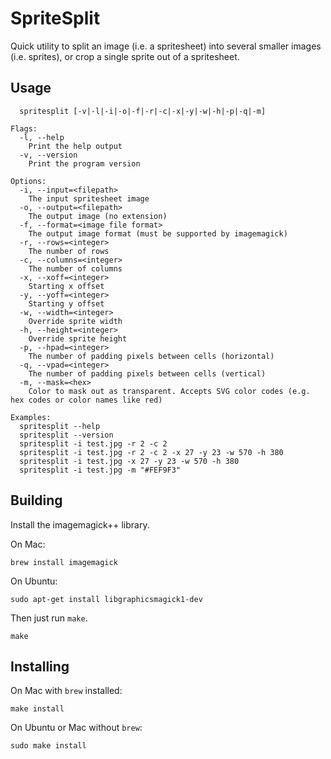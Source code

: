 # SpriteSplit

Quick utility to split an image (i.e. a spritesheet) into several smaller images (i.e. sprites), or crop a single sprite out of a spritesheet.

## Usage
```
  spritesplit [-v|-l|-i|-o|-f|-r|-c|-x|-y|-w|-h|-p|-q|-m]

Flags:
  -l, --help
    Print the help output
  -v, --version
    Print the program version

Options:
  -i, --input=<filepath>
    The input spritesheet image
  -o, --output=<filepath>
    The output image (no extension)
  -f, --format=<image file format>
    The output image format (must be supported by imagemagick)
  -r, --rows=<integer>
    The number of rows
  -c, --columns=<integer>
    The number of columns
  -x, --xoff=<integer>
    Starting x offset
  -y, --yoff=<integer>
    Starting y offset
  -w, --width=<integer>
    Override sprite width
  -h, --height=<integer>
    Override sprite height
  -p, --hpad=<integer>
    The number of padding pixels between cells (horizontal)
  -q, --vpad=<integer>
    The number of padding pixels between cells (vertical)
  -m, --mask=<hex>
    Color to mask out as transparent. Accepts SVG color codes (e.g. hex codes or color names like red)

Examples:
  spritesplit --help
  spritesplit --version
  spritesplit -i test.jpg -r 2 -c 2
  spritesplit -i test.jpg -r 2 -c 2 -x 27 -y 23 -w 570 -h 380
  spritesplit -i test.jpg -x 27 -y 23 -w 570 -h 380
  spritesplit -i test.jpg -m "#FEF9F3"
```

## Building

Install the imagemagick++ library. 

On Mac:
```
brew install imagemagick
```

On Ubuntu:
```
sudo apt-get install libgraphicsmagick1-dev
```

Then just run ```make```.
```
make
```

## Installing

On Mac with ```brew``` installed:
```
make install
```

On Ubuntu or Mac without ```brew```:
```
sudo make install
```